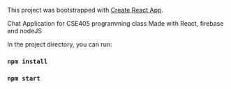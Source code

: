 This project was bootstrapped with [Create React App](https://github.com/facebook/create-react-app).

Chat Application for CSE405 programming class
Made with React, firebase and nodeJS

In the project directory, you can run:
### `npm install`
### `npm start`
